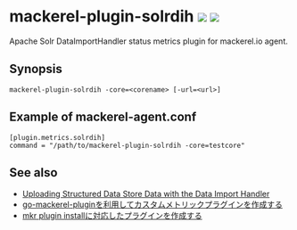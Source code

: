 mackerel-plugin-solrdih ![](https://github.com/supercaracal/mackerel-plugin-solrdih/workflows/CI/badge.svg) ![](https://github.com/supercaracal/mackerel-plugin-solrdih/workflows/CD/badge.svg)
=====================

Apache Solr DataImportHandler status metrics plugin for mackerel.io agent.

## Synopsis

```shell
mackerel-plugin-solrdih -core=<corename> [-url=<url>]
```

## Example of mackerel-agent.conf

```
[plugin.metrics.solrdih]
command = "/path/to/mackerel-plugin-solrdih -core=testcore"
```

## See also
* [Uploading Structured Data Store Data with the Data Import Handler](https://lucene.apache.org/solr/guide/8_1/uploading-structured-data-store-data-with-the-data-import-handler.html)
* [go-mackerel-pluginを利用してカスタムメトリックプラグインを作成する](https://mackerel.io/ja/docs/entry/advanced/go-mackerel-plugin)
* [mkr plugin installに対応したプラグインを作成する](https://mackerel.io/ja/docs/entry/advanced/make-plugin-corresponding-to-installer)
